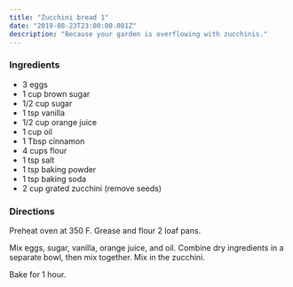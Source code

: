 ```yaml
---
title: "Zucchini bread 1"
date: "2019-08-23T23:00:00.001Z"
description: "Because your garden is overflowing with zucchinis."
---
```


### Ingredients

- 3 eggs
- 1 cup brown sugar
- 1/2 cup sugar
- 1 tsp vanilla
- 1/2 cup orange juice
- 1 cup oil
- 1 Tbsp cinnamon
- 4 cups flour
- 1 tsp salt
- 1 tsp baking powder
- 1 tsp baking soda
- 2 cup grated zucchini (remove seeds)

### Directions

Preheat oven at 350 F. Grease and flour 2 loaf pans.

Mix eggs, sugar, vanilla, orange juice, and oil. Combine dry ingredients in a separate bowl, then mix together. Mix in the zucchini.

Bake for 1 hour.
